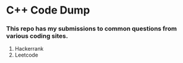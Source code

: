 # C++ Code Dump
### This repo has my submissions to common questions from various coding sites. 
1. Hackerrank
2. Leetcode
